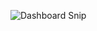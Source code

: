 ![Dashboard Snip](https://github.com/RajatPawar1297/HR---Dashboard---MySQL---PowerBI/assets/130127312/9eea8491-4969-4d20-9a1a-3d6736011e28)

